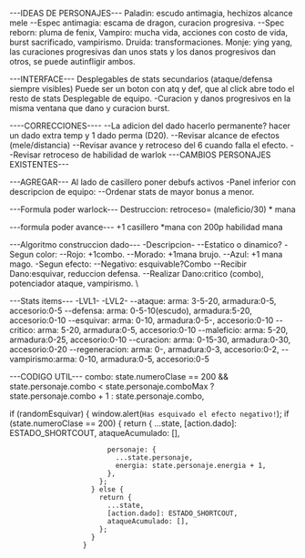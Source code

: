 ---IDEAS DE PERSONAJES---
Paladin: escudo antimagia, hechizos alcance mele
--Espec antimagia: escama de dragon, curacion progresiva.
--Spec reborn: pluma de fenix,
Vampiro: mucha vida, acciones con costo de vida, burst sacrificado, vampirismo.
Druida: transformaciones.
Monje: ying yang, las curaciones progresivas dan unos stats y los danos progresivos dan otros, se puede autinfligir ambos.

---INTERFACE---
Desplegables de stats secundarios (ataque/defensa siempre visibles)
Puede ser un boton con atq y def, que al click abre todo el resto de stats
Desplegable de equipo.
-Curacion y danos progresivos en la misma ventana que dano y curacion burst.

----CORRECCIONES----
--La adicion del dado hacerlo permanente? hacer un dado extra temp y 1 dado perma (D20).
--Revisar alcance de efectos (mele/distancia)
--Revisar avance y retroceso del 6 cuando falla el efecto.
--Revisar retroceso de habilidad de warlok
---CAMBIOS PERSONAJES EXISTENTES---

---AGREGAR---
Al lado de casillero poner debufs activos
-Panel inferior con descripcion de equipo:
--Ordenar stats de mayor bonus a menor.

---Formula poder warlock---
Destruccion: retroceso= (maleficio/30) \* mana

---formula poder avance--- +1 casillero \*mana con 200p habilidad
mana

---Algoritmo construccion dado---
-Descripcion-
--Estatico o dinamico?
-Segun color:
--Rojo: +1combo.
--Morado: +1mana brujo.
--Azul: +1 mana mago.
-Segun efecto:
--Negativo: esquivable?Combo
--Recibir Dano:esquivar, reduccion defensa.
--Realizar Dano:critico (combo), potenciador ataque, vampirismo.
\

---Stats items---
-LVL1-
-LVL2-
--ataque: arma: 3-5-20, armadura:0-5, accesorio:0-5
--defensa: arma: 0-5-10(escudo), armadura:5-20, accesorio:0-10
--esquivar: arma: 0-10, armadura:0-5-, accesorio:0-10
--critico: arma: 5-20, armadura:0-5, accesorio:0-10
--maleficio: arma: 5-20, armadura:0-25, accesorio:0-10
--curacion: arma: 0-15-30, armadura:0-30, accesorio:0-20
--regeneracion: arma: 0-, armadura:0-3, accesorio:0-2,
--vampirismo:arma: 0-10, armadura:0-5, accesorio:0-5

---CODIGO UTIL---
combo:
state.numeroClase == 200 &&
state.personaje.combo < state.personaje.comboMax
? state.personaje.combo + 1
: state.personaje.combo,

if (randomEsquivar) {
window.alert(`Has esquivado el efecto negativo!`);
if (state.numeroClase == 200) {
return {
...state,
[action.dado]: ESTADO_SHORTCOUT,
ataqueAcumulado: [],

                            personaje: {
                              ...state.personaje,
                              energia: state.personaje.energia + 1,
                            },
                          };
                        } else {
                          return {
                            ...state,
                            [action.dado]: ESTADO_SHORTCOUT,
                            ataqueAcumulado: [],
                          };
                        }
                      }
